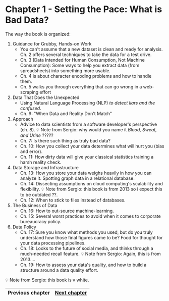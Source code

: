 # Chapter 1 - Setting the Pace: What is Bad Data?

The way the book is organized:

1. Guidance for Grubby, Hands-on Work
    - You can't assume that a new dataset is clean and ready for analysis. Ch. 2 offers several techniques to take the data for a test drive.
    - Ch. 3 (Data Intended for Human Consumption, Not Machine Consumption): Some ways to help you extract data (from spreadsheets) into something more usable.
    - Ch. 4 is about character encoding problems and how to handle them.
    - Ch. 5 walks you through everything that can go wrong in a web-scraping effort
2. Data That Does the Unexpected
    - Using Natural Language Processing (NLP) _to detect liars and the confused_.
    - Ch. 9: "When Data and Reality Don't Match"
3. Approach
    - Advice to data scientists from a software developer's perspective (ch. 8). :bulb: Note from Sergio: why would you name it _Blood, Sweat, and Urine_ ?????
    - Ch. 7: Is there such thing as truly bad data?
    - Ch. 10: How you collect your data determines what will hurt you (bias and error).
    - Ch. 11: How dirty data will give your classical statistics training a harsh reality check.
4. Data Storage and Infrastructure
    - Ch. 13: How you store your data weighs heavily in how you can analyze it. Spotting graph data in a relational database.
    - Ch. 14: Dissecting assumptions on cloud computing's scalability and flexibility. :bulb: Note from Sergio: this book is from 2013 so i expect this to be outdated ??. 
    - Ch. 12: When to stick to files instead of databases.
5. The Business of Data
    - Ch. 16: How to out-source machine-learning.
    - Ch. 15: Several worst practices to avoid when it comes to corporate bureaucracy policy.
6. Data Policy
    - Ch. 17: Sure you know what methods you used, but do you truly understand how those final figures came to be? Food for thought for your data processing pipelines.
    - Ch. 18: Looks to the future of social media, and thinks through a much-needed recall feature. :bulb: Note from Sergio: Again, this is from 2013....
    - Ch. 19: How to assess your data's quality, and how to build a structure around a data quality effort.

:bulb: Note from Sergio: this book is v white. 


| Previous chapter | [Next chapter](../02-does_this_data_smell_funny) |
|:------------------------------------------:|:---------------------------:|